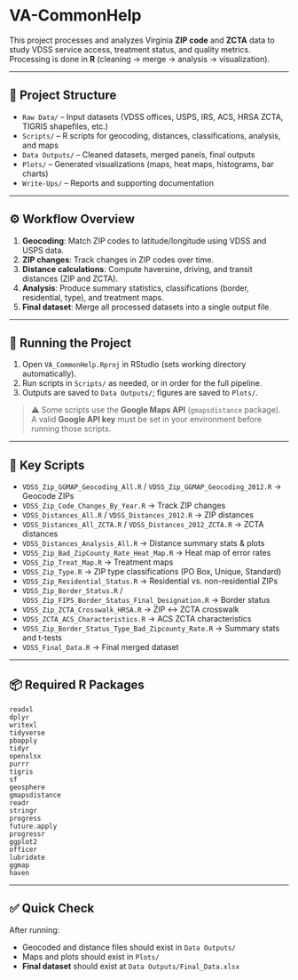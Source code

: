 # VA-CommonHelp

This project processes and analyzes Virginia **ZIP code** and **ZCTA** data to study VDSS service access, treatment status, and quality metrics.  
Processing is done in **R** (cleaning → merge → analysis → visualization).

---

## 📂 Project Structure
- `Raw Data/` – Input datasets (VDSS offices, USPS, IRS, ACS, HRSA ZCTA, TIGRIS shapefiles, etc.)
- `Scripts/` – R scripts for geocoding, distances, classifications, analysis, and maps
- `Data Outputs/` – Cleaned datasets, merged panels, final outputs
- `Plots/` – Generated visualizations (maps, heat maps, histograms, bar charts)
- `Write-Ups/` – Reports and supporting documentation

---

## ⚙️ Workflow Overview
1. **Geocoding**: Match ZIP codes to latitude/longitude using VDSS and USPS data.  
2. **ZIP changes**: Track changes in ZIP codes over time.  
3. **Distance calculations**: Compute haversine, driving, and transit distances (ZIP and ZCTA).  
4. **Analysis**: Produce summary statistics, classifications (border, residential, type), and treatment maps.  
5. **Final dataset**: Merge all processed datasets into a single output file.  

---

## 🚀 Running the Project
1. Open `VA_CommonHelp.Rproj` in RStudio (sets working directory automatically).  
2. Run scripts in `Scripts/` as needed, or in order for the full pipeline.  
3. Outputs are saved to `Data Outputs/`; figures are saved to `Plots/`.  

> ⚠️ Some scripts use the **Google Maps API** (`gmapsdistance` package).  
> A valid **Google API key** must be set in your environment before running those scripts.  

---

## 🧾 Key Scripts
- `VDSS_Zip_GGMAP_Geocoding_All.R` / `VDSS_Zip_GGMAP_Geocoding_2012.R` → Geocode ZIPs  
- `VDSS_Zip_Code_Changes_By_Year.R` → Track ZIP changes  
- `VDSS_Distances_All.R` / `VDSS_Distances_2012.R` → ZIP distances  
- `VDSS_Distances_All_ZCTA.R` / `VDSS_Distances_2012_ZCTA.R` → ZCTA distances  
- `VDSS_Distances_Analysis_All.R` → Distance summary stats & plots  
- `VDSS_Zip_Bad_ZipCounty_Rate_Heat_Map.R` → Heat map of error rates  
- `VDSS_Zip_Treat_Map.R` → Treatment maps  
- `VDSS_Zip_Type.R` → ZIP type classifications (PO Box, Unique, Standard)  
- `VDSS_Zip_Residential_Status.R` → Residential vs. non-residential ZIPs  
- `VDSS_Zip_Border_Status.R` / `VDSS_Zip_FIPS_Border_Status_Final_Designation.R` → Border status  
- `VDSS_Zip_ZCTA_Crosswalk_HRSA.R` → ZIP ↔ ZCTA crosswalk  
- `VDSS_ZCTA_ACS_Characteristics.R` → ACS ZCTA characteristics  
- `VDSS_Zip_Border_Status_Type_Bad_Zipcounty_Rate.R` → Summary stats and t-tests  
- `VDSS_Final_Data.R` → Final merged dataset

---

## 📦 Required R Packages
`readxl`  
`dplyr`  
`writexl`  
`tidyverse`  
`pbapply`  
`tidyr`  
`openxlsx`  
`purrr`  
`tigris`  
`sf`  
`geosphere`  
`gmapsdistance`  
`readr`  
`stringr`  
`progress`  
`future.apply`  
`progressr`  
`ggplot2`  
`officer`  
`lubridate`  
`ggmap`  
`haven`  

---

## ✅ Quick Check
After running:
- Geocoded and distance files should exist in `Data Outputs/`  
- Maps and plots should exist in `Plots/`  
- **Final dataset** should exist at `Data Outputs/Final_Data.xlsx`  
